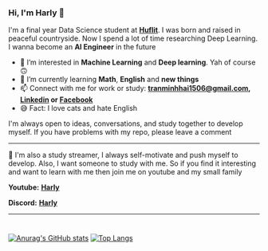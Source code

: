 ### Hi, I'm Harly :wave:
I'm a final year Data Science student at [**Huflit**](https://huflit.edu.vn). I was born and raised in peaceful countryside. Now I spend a lot of time researching Deep Learning. I wanna become an **AI Engineer** in the future

- 👀 I’m interested in **Machine Learning** and **Deep learning**. Yah of course :upside_down_face:
- 🌱 I’m currently learning **Math**, **English** and **new things** 
- 📫 Connect with me for work or study: **tranminhhai1506@gmail.com, [Linkedin](https://www.linkedin.com/in/harly-tranminhhai/) or [Facebook](https://www.facebook.com/harly1506/)**
- :sweat_smile: Fact: I love cats and hate English

I'm always open to ideas, conversations, and study together to develop myself. If you have problems with my repo, please leave a comment
___
:red_circle: I'm also a study streamer, I always self-motivate and push myself to develop. Also, I want someone to study with me. So if you find it interesting and want to learn with me then join me on youtube and my small family
 
 **Youtube:** [**Harly**](https://www.youtube.com/channel/UCynuB1iXXgUf7MbDCCup45g)
 
 **Discord:** [**Harly**](https://discord.gg/827tHGn4cM)

<!---
Harly-1506/Harly-1506 is a ✨ special ✨ repository because its `README.md` (this file) appears on your GitHub profile.
You can click the Preview link to take a look at your changes.
--->
___
#
[![Anurag's GitHub stats](https://github-readme-stats.vercel.app/api?username=Harly-1506&theme=gruvbox&show_icons=true&border_radius=true&border_color=#000000)](https://github.com/Harly-1506/github-readme-stats)
[![Top Langs](https://github-readme-stats.vercel.app/api/top-langs/?username=Harly-1506&theme=gruvbox)](https://github.com/Harly-1506/github-readme-stats)
#
